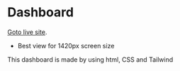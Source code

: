 # Dashboard

[Goto live site](https://courageous-phoenix-8cfde6.netlify.app/).

- Best view for 1420px screen size

This dashboard is made by using html, CSS and Tailwind
